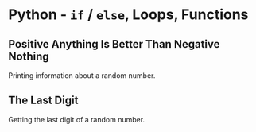 # Python - `if` / `else`, Loops, Functions

## Positive Anything Is Better Than Negative Nothing
Printing information about a random number.

## The Last Digit
Getting the last digit of a random number.
